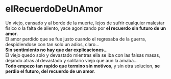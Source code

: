 # elRecuerdoDeUnAmor
Un viejo, cansado y al borde de la muerte, lejos de sufrir cualquier malestar fisico o la falta de aliento, yace agonizando por **el recuerdo sin futuro de un amor**.  
El amor perdido que se fue justo cuando el regresaba de la guerra, despidiendose con tan solo un adios, claro...  
**Sin sentimiento no hay que dar explicaciones**...  
El viejo quedo solo y devastado mientras ella se iba con las falsas masas, dejando atras al devastado y solitario viejo que aun la amaba...  
**Todo empezo tan rapido que termino sin motivos**, y sin otra solucion, **se perdio el futuro, del recuerdo de un amor**.
